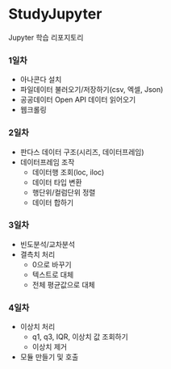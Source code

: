 # StudyJupyter
Jupyter 학습 리포지토리

### 1일차
- 아나콘다 설치
- 파일데이터 불러오기/저장하기(csv, 엑셀, Json)
- 공공데이터 Open API 데이터 읽어오기
- 웹크롤링

### 2일차
- 판다스 데이터 구조(시리즈, 데이터프레임)
- 데이터프레임 조작
  - 데이터행 조회(loc, iloc)
  - 데이터 타입 변환
  - 행단위/컬럼단위 정렬
  - 데이터 합하기

### 3일차
- 빈도분석/교차분석
- 결측치 처리
  - 0으로 바꾸기
  - 텍스트로 대체
  - 전체 평균값으로 대체

### 4일차
- 이상치 처리
  - q1, q3, IQR, 이상치 값 조회하기
  - 이상치 제거
- 모듈 만들기 및 호출